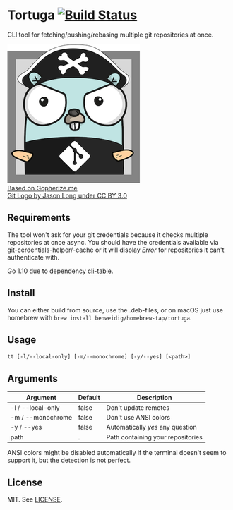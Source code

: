 # Tortuga [![Build Status](https://travis-ci.org/benweidig/tortuga.svg?branch=master)](https://travis-ci.org/benweidig/tortuga)

CLI tool for fetching/pushing/rebasing multiple git repositories at once.

![Tortuga Mascot](mascot.png)  
[Based on Gopherize.me](https://gopherize.me/gopher/79e06dc4b7a8669c8aa0d6381af7f02f5474e3b7)  
[Git Logo by Jason Long under CC BY 3.0](https://git-scm.com/downloads/logos)

## Requirements

The tool won't ask for your git credentials because it checks multiple repositories at once async. You should have the credentials available via git-cerdentials-helper/-cache or it will display _Error_ for repositories it can't authenticate with.

Go 1.10 due to dependency [cli-table](https://github.com/benweidig/cli-table).

## Install

You can either build from source, use the .deb-files, or on macOS just use homebrew with `brew install benweidig/homebrew-tap/tortuga`.

## Usage
```
tt [-l/--local-only] [-m/--monochrome] [-y/--yes] [<path>]
```

## Arguments

| Argument          | Default | Description                        |
| ----------------- | ------- | ---------------------------------- |
| -l / --local-only | false   | Don't update remotes               |
| -m / --monochrome | false   | Don't use ANSI colors              |
| -y / --yes        | false   | Automatically _yes_ any question   |
| path              | .       | Path containing your repositories  |

ANSI colors might be disabled automatically if the terminal doesn't seem to support it, but the detection is not perfect.

## License

MIT. See [LICENSE](LICENSE).
